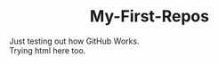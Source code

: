 <h1 align = "center" colour = "red"> My-First-Repos</h1>
Just testing out how GitHub Works. <br> Trying html here too.
